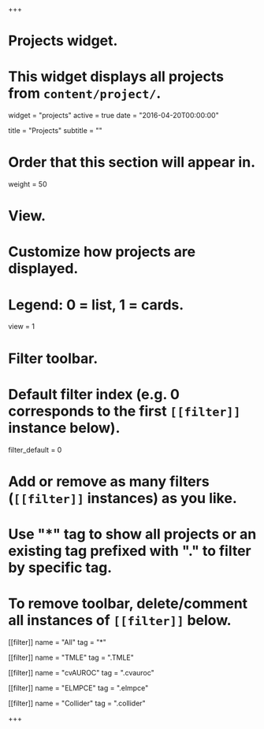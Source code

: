 +++
# Projects widget.
# This widget displays all projects from `content/project/`.
widget = "projects"
active = true
date = "2016-04-20T00:00:00"

title = "Projects"
subtitle = ""

# Order that this section will appear in.
weight = 50

# View.
# Customize how projects are displayed.
# Legend: 0 = list, 1 = cards.
view = 1

# Filter toolbar.

# Default filter index (e.g. 0 corresponds to the first `[[filter]]` instance below).
filter_default = 0

# Add or remove as many filters (`[[filter]]` instances) as you like.
# Use "*" tag to show all projects or an existing tag prefixed with "." to filter by specific tag.

# To remove toolbar, delete/comment all instances of `[[filter]]` below.

[[filter]]
  name = "All"
  tag = "*"
  
[[filter]]
  name = "TMLE"
  tag = ".TMLE"

[[filter]]
  name = "cvAUROC"
  tag = ".cvauroc"

[[filter]]
  name = "ELMPCE"
  tag = ".elmpce"


[[filter]]
  name = "Collider"
  tag = ".collider"

+++

